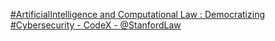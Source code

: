 [#ArtificialIntelligence and Computational Law : Democratizing #Cybersecurity - CodeX - @StanfordLaw](https://qi.tc/qi/113494)